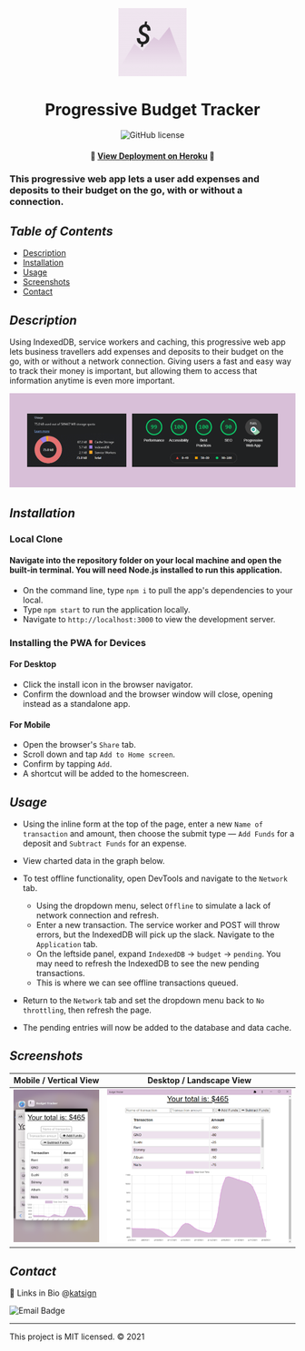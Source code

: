 <div align="center">

![Logo](./public/icons/icon-120x120.png)

# Progressive Budget Tracker
![GitHub license](https://img.shields.io/badge/License-MIT-d8bfd8)

#### 📍 [View Deployment on Heroku](https://katsign-budget-tracker.herokuapp.com/) 📍
</div>

### This progressive web app lets a user add expenses and deposits to their budget on the go, with or without a connection.

## *Table of Contents*

- [Description](#description)
- [Installation](#installation)
- [Usage](#usage)
- [Screenshots](#screenshots)
- [Contact](#contact)

## *Description*

Using IndexedDB, service workers and caching, this progressive web app lets business travellers add expenses and deposits to their budget on the go, with or without a network connection. Giving users a fast and easy way to track their money is important, but allowing them to access that information anytime is even more important.

<div align="center">

![Application Usage Stats from DevTools](./public/img/ss_webstats.png)
</div>

## *Installation*

### Local Clone

#### Navigate into the repository folder on your local machine and open the built-in terminal. You will need Node.js installed to run this application.

- On the command line, type `npm i` to pull the app's dependencies to your local.
- Type `npm start` to run the application locally.
- Navigate to `http://localhost:3000` to view the development server.

### Installing the PWA for Devices

#### For Desktop

- Click the install icon in the browser navigator.
- Confirm the download and the browser window will close, opening instead as a standalone app.

#### For Mobile

- Open the browser's `Share` tab.
- Scroll down and tap `Add to Home screen`.
- Confirm by tapping `Add`.
- A shortcut will be added to the homescreen.

## *Usage*

- Using the inline form at the top of the page, enter a new `Name of transaction` and amount, then choose the submit type — `Add Funds` for a deposit and `Subtract Funds` for an expense.
- View charted data in the graph below.

- To test offline functionality, open DevTools and navigate to the `Network` tab.
    - Using the dropdown menu, select `Offline` to simulate a lack of network connection and refresh.
    - Enter a new transaction. The service worker and POST will throw errors, but the IndexedDB will pick up the slack. Navigate to the `Application` tab.
    - On the leftside panel, expand `IndexedDB` -> `budget` -> `pending`. You may need to refresh the IndexedDB to see the new pending transactions.
    - This is where we can see offline transactions queued.
- Return to the `Network` tab and set the dropdown menu back to `No throttling`, then refresh the page.
- The pending entries will now be added to the database and data cache.

## *Screenshots*

Mobile / Vertical View            |  Desktop / Landscape View
:-------------------------:|:-------------------------:
![Demo of Mobile Layout](./public/img/ss_mobile.png)  |  ![Demo of Application Homepage](./public/img/ss_app.PNG)



## *Contact*

🔗 Links in Bio @[katsign](https://github.com/katsign)

![Email Badge](https://img.shields.io/badge/Email%20Me-mailtokatsign%40gmail.com-d8bfd8)

---
This project is MIT licensed. &copy; 2021
